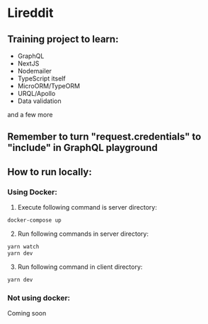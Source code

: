 # Lireddit

## Training project to learn:
- GraphQL
- NextJS
- Nodemailer
- TypeScript itself
- MicroORM/TypeORM
- URQL/Apollo
- Data validation

and a few more

## Remember to turn "request.credentials" to "include" in GraphQL playground

## How to run locally:

### Using Docker:
1. Execute following command is server directory:
```bash
docker-compose up
```
2. Run following commands in server directory:
```bash
yarn watch
yarn dev
```
3. Run following command in client directory:
```bash
yarn dev
```

### Not using docker:
Coming soon
